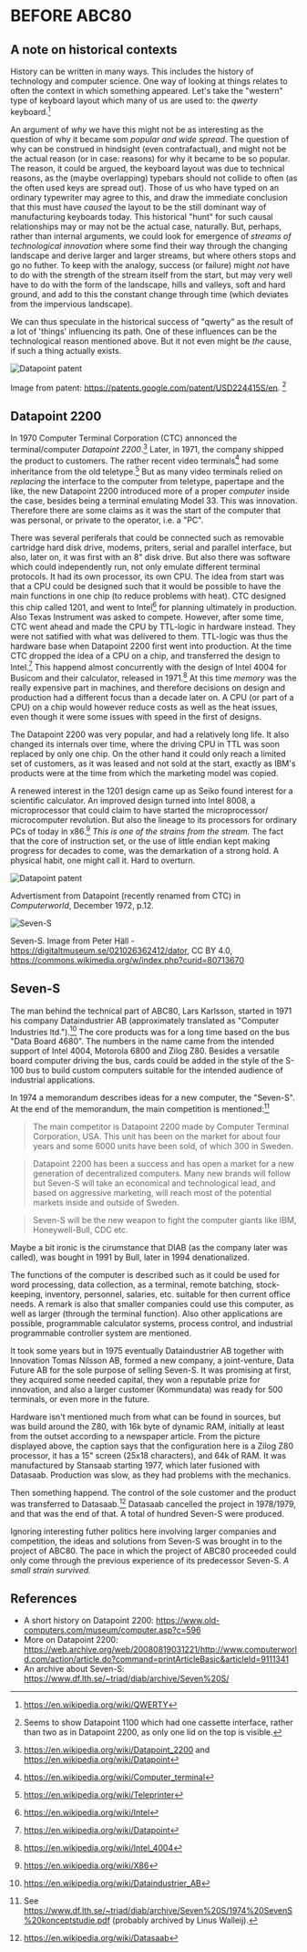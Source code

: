 
# BEFORE ABC80

## A note on historical contexts

History can be written in many ways. This includes the history of technology
and computer science. One way of looking at things relates to often the context
in which something appeared. Let's take the "western" type of keyboard layout
which many of us are used to: the *qwerty* keyboard.[^qwerty]

An argument of *why* we have this might not be as interesting as the question
of why it became som *popular and wide spread*. The question of why can be
construed in hindsight (even contrafactual), and might not be the actual
reason (or in case: reasons) for why it became to be so popular. The reason,
it could be argued, the keyboard layout was due to technical reasons, as the
(maybe overlapping) typebars should not collide to often (as the often used
keys are spread out). Those of us who have typed on an ordinary typewriter
may agree to this, and draw the immediate conclusion that this must have
*caused* the layout to be the still dominant way of manufacturing keyboards today.
This historical "hunt" for such causal relationships may or may not be the
actual case, naturally. But, perhaps, rather than internal arguments, we
could look for emergence of *streams of technological innovation* where
some find their way through the changing landscape and derive larger and
larger streams, but where others stops and go no futher.
To keep with the analogy, success (or failure) might *not* have to do with the
strength of the stream itself from the start, but may very well have to do
with the form of the landscape, hills and valleys, soft and hard ground, and
add to this the constant change through time (which deviates from the impervious
landscape).

We can thus speculate in the historical success of "qwerty" as the result
of a lot of 'things' influencing its path. One of these influences can be
the technological reason mentioned above. But it not even might be
*the* cause, if such a thing actually exists.

[^qwerty]: https://en.wikipedia.org/wiki/QWERTY




![Datapoint patent](assets/images/datapoint-2200.jpeg)

Image from patent: https://patents.google.com/patent/USD224415S/en.
[^patent]

[^patent]: Seems to show Datapoint 1100 which had one cassette interface,
rather than two as in Datapoint 2200, as only one lid on the top is visible.


## Datapoint 2200

In 1970 Computer Terminal Corporation (CTC) annonced the terminal/computer
*Datapoint 2200*.[^datapoint] Later, in 1971, the company shipped the
product to customers. The rather recent video terminals[^terminal] had some
inheritance from the old teletype.[^teletype] But as many video terminals
relied on *replacing* the interface to the computer from teletype, papertape
and the like, the new Datapoint 2200 introduced more of a proper *computer*
inside the case, besides being a terminal emulating Model 33. This was
innovation. Therefore there are some claims as it was the start of the
computer that was personal, or private to the operator, i.e. a "PC".

There was several periferals that could be connected such as removable
cartridge hard disk drive, modems, priters, serial and parallel interface,
but also, later on, it was first with an 8" disk drive. But also there was
software which could independently run, not only emulate different terminal
protocols. It had its own processor, its own CPU. The idea from start was
that a CPU could be designed such that it would be possible to have the
main functions in one chip (to reduce problems with heat). CTC designed
this chip called 1201, and went to Intel[^intel] for planning ultimately
in production. Also Texas Instrument was asked to compete. However, after
some time, CTC went ahead and made the CPU by TTL-logic in hardware instead.
They were not satified with what was delivered to them. TTL-logic was thus
the hardware base when Datapoint 2200 first went into production.
At the time CTC dropped the idea of a CPU on a chip, and transferred
the design to Intel.[^datap] This happend almost concurrently with the
design of Intel 4004 for Busicom and their calculator, released in 1971.[^intelf]
At this time *memory* was the really expensive part in machines, and
therefore decisions on design and production had a different focus
than a decade later on. A CPU (or part of a CPU) on a chip would however
reduce costs as well as the heat issues, even though it were some issues
with speed in the first of designs.

The Datapoint 2200 was very popular, and had a relatively long life.
It also changed its internals over time, where the driving CPU in TTL
was soon replaced by only one chip. On the other hand it could only
reach a limited set of customers, as it was leased and not sold at
the start, exactly as IBM's products were at the time from which the
marketing model was copied.

A renewed interest in the 1201 design came up as Seiko found interest
for a scientific calculator. An improved design turned into
Intel 8008, a microprocessor that could claim to have started
the microprocessor/ microcomputer revolution. But also the lineage to its
processors for ordinary PCs of today in x86.[^xintel]
*This is one of the strains from the stream.* The fact that the core of
instruction set, or the use of little endian kept making progress for
decades to come, was the demarkation of a strong hold. A physical habit,
one might call it. Hard to overturn.

![Datapoint patent](assets/images/cw20dec1972.jpeg)

Advertisment from Datapoint (recently renamed from CTC)
in *Computerworld*, December 1972, p.12.


[^datapoint]: https://en.wikipedia.org/wiki/Datapoint_2200
and https://en.wikipedia.org/wiki/Datapoint
[^teletype]: https://en.wikipedia.org/wiki/Teleprinter
[^terminal]: https://en.wikipedia.org/wiki/Computer_terminal
[^intel]: https://en.wikipedia.org/wiki/Intel
[^datap]: https://en.wikipedia.org/wiki/Datapoint
[^intelf]: https://en.wikipedia.org/wiki/Intel_4004
[^xintel]: https://en.wikipedia.org/wiki/X86




![Seven-S](assets/images/sevens.jpeg)

Seven-S. Image from Peter Häll - https://digitaltmuseum.se/021026362412/dator,
CC BY 4.0, https://commons.wikimedia.org/w/index.php?curid=80713670

## Seven-S

The man behind the technical part of ABC80, Lars Karlsson, started
in 1971 his company Dataindustrier AB (approximately translated as
"Computer Industries ltd.").[^diab] The core products was for a long
time based on the bus "Data Board 4680". The numbers in the name came
from the intended support of Intel 4004, Motorola 6800 and Zilog Z80.
Besides a versatile board computer driving the bus, cards could be
added in the style of the S-100 bus to build custom computers
suitable for the intended audience of industrial applications.

In 1974 a memorandum describes ideas for a new computer, the
"Seven-S". At the end of the memorandum, the main competition
is mentioned:[^triad]

> The main competitor is Datapoint 2200 made by Computer Terminal
Corporation, USA. This unit has been on the market for about four
years and some 6000 units have been sold, of which 300 in Sweden.

> Datapoint 2200 has been a success and has open a market for a new
generation of decentralized computers. Many new brands will follow
but Seven-S will take an economical and technological lead, and
based on aggressive marketing, will reach most of the potential
markets inside and outside of Sweden.

> Seven-S will be the new weapon to fight the computer giants
like IBM, Honeywell-Bull, CDC etc.

Maybe a bit ironic is the cirumstance that DIAB (as the company
later was called), was bought in 1991 by Bull, later in 1994
denationalized.

The functions of the computer is described such as it could
be used for word processing, data collection, as a terminal,
remote batching, stock-keeping, inventory, personnel, salaries,
etc. suitable for then current office needs. A remark
is also that smaller companies could use this computer, as
well as larger (through the terminal function).
Also other applications are possible, programmable calculator
systems, process control, and industrial programmable
controller system are mentioned.

It took some years but in 1975 eventually Dataindustrier AB
together with Innovation Tomas Nilsson AB, formed a new
company, a joint-venture, Data Future AB for the sole
purpose of selling Seven-S. It was promising at first, they
acquired some needed capital, they won a reputable prize for
innovation, and also a larger customer (Kommundata) was ready
for 500 terminals, or even more in the future.

Hardware isn't mentioned much from what can be found in sources,
but was build around the Z80, with 16k byte of dynamic RAM,
initially at least from the outset according to a newspaper
article. From the picture displayed above, the caption says
that the configuration here is a Zilog Z80 processor,
it has a 15" screen (25x18 characters), and 64k of RAM. 
It was manufactured by Stansaab starting 1977, which later
fusioned with Datasaab. Production was slow, as they had
problems with the mechanics.

Then something happend. The control of the sole customer and
the product was transferred to Datasaab.[^datasaab] Datasaab
cancelled the project in 1978/1979, and that was the end of that.
A total of hundred Seven-S were produced.

Ignoring interesting futher politics here involving larger
companies and competition, the ideas and solutions from Seven-S
was brought in to the project of ABC80. The pace in which
the project of ABC80 proceeded could only come through the
previous experience of its predecessor Seven-S.
*A small strain survived.*


[^diab]: https://en.wikipedia.org/wiki/Dataindustrier_AB
[^diabsv]: https://sv.wikipedia.org/wiki/Dataindustrier_AB
[^triad]: See https://www.df.lth.se/~triad/diab/archive/Seven%20S/1974%20SevenS%20konceptstudie.pdf (probably archived by Linus Walleij).
[^datasaab]: https://en.wikipedia.org/wiki/Datasaab


## References

* A short history on Datapoint 2200: https://www.old-computers.com/museum/computer.asp?c=596
* More on Datapoint 2200: https://web.archive.org/web/20080819031221/http://www.computerworld.com/action/article.do?command=printArticleBasic&articleId=9111341
* An archive about Seven-S: https://www.df.lth.se/~triad/diab/archive/Seven%20S/

